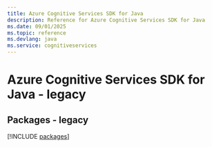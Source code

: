 ```yaml
---
title: Azure Cognitive Services SDK for Java
description: Reference for Azure Cognitive Services SDK for Java
ms.date: 09/01/2025
ms.topic: reference
ms.devlang: java
ms.service: cognitiveservices
---
```

# Azure Cognitive Services SDK for Java - legacy
## Packages - legacy
[!INCLUDE [packages](cognitive-services-index.md)]